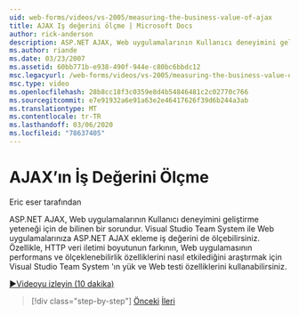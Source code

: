 ```yaml
---
uid: web-forms/videos/vs-2005/measuring-the-business-value-of-ajax
title: AJAX Iş değerini ölçme | Microsoft Docs
author: rick-anderson
description: ASP.NET AJAX, Web uygulamalarının Kullanıcı deneyimini geliştirme yeteneği için de bilinen bir sorundur. Visual Studio Team System ile aynı zamanda busine de ölçü aktarabilirsiniz...
ms.author: riande
ms.date: 03/23/2007
ms.assetid: 60bb771b-e938-490f-944e-c80bc6bbdc12
msc.legacyurl: /web-forms/videos/vs-2005/measuring-the-business-value-of-ajax
msc.type: video
ms.openlocfilehash: 28b8cc18f3c0359e8d4b54846481c2c02770c766
ms.sourcegitcommit: e7e91932a6e91a63e2e46417626f39d6b244a3ab
ms.translationtype: MT
ms.contentlocale: tr-TR
ms.lasthandoff: 03/06/2020
ms.locfileid: "78637405"
---
```

# <a name="measuring-the-business-value-of-ajax"></a>AJAX’ın İş Değerini Ölçme

Eric eser tarafından

ASP.NET AJAX, Web uygulamalarının Kullanıcı deneyimini geliştirme yeteneği için de bilinen bir sorundur. Visual Studio Team System ile Web uygulamalarınıza ASP.NET AJAX ekleme iş değerini de ölçebilirsiniz. Özellikle, HTTP veri iletimi boyutunun farkının, Web uygulamasının performans ve ölçeklenebilirlik özelliklerini nasıl etkilediğini araştırmak için Visual Studio Team System 'ın yük ve Web testi özelliklerini kullanabilirsiniz.

[&#9654;Videoyu izleyin (10 dakika)](https://channel9.msdn.com/Blogs/ASP-NET-Site-Videos/measuring-the-business-value-of-ajax)

> [!div class="step-by-step"]
> [Önceki](introduction-to-managing-and-running-tests-with-team-system.md)
> [İleri](code-coverage-of-automated-tests.md)
